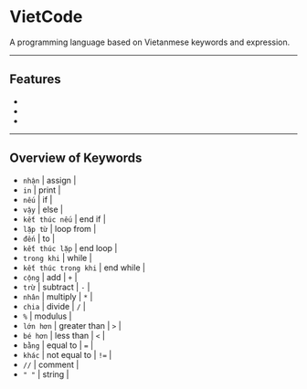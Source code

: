 # VietCode

A programming language based on Vietanmese keywords and expression.

---

## Features
-
-
-

---

## Overview of Keywords

- `nhận`  | assign |
- `in`  | print | 
- `nếu`  | if |
- `vậy`  | else |
- `kết thúc nếu`  | end if |
- `lặp từ`  | loop from |
- `đến`  | to |
- `kết thúc lặp`  | end loop | 
- `trong khi`  | while |
- `kết thúc trong khi`  | end while | 
- `cộng`  | add | `+` |
- `trừ`  | subtract | `-` |
- `nhân`  | multiply | `*` |
- `chia`  | divide | `/` |
- `%`  | modulus |
- `lớn hơn`  | greater than | `>` |
- `bé hơn`  | less than | `<` |
- `bằng`  | equal to | `=` |
- `khác`  | not equal to | `!=` |
- `//`  | comment |
- `" "`  | string |
